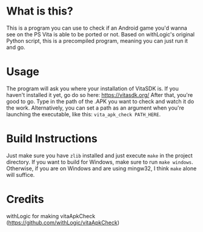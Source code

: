 # What is this?
This is a program you can use to check if an Android game you'd wanna see on the PS Vita is able to be ported or not. Based on withLogic's original Python script, this is a precompiled program, meaning you can just run it and go.

# Usage
The program will ask you where your installation of VitaSDK is. If you haven't installed it yet, go do so here: https://vitasdk.org/
After that, you're good to go. Type in the path of the .APK you want to check and watch it do the work.
Alternatively, you can set a path as an argument when you're launching the executable, like this: ``vita_apk_check PATH_HERE``.

# Build Instructions
Just make sure you have `zlib` installed and just execute `make` in the project directory.
If you want to build for Windows, make sure to run `make windows`. Otherwise, if you are on Windows and are using mingw32, I think `make` alone will suffice.

# Credits
withLogic for making vitaApkCheck (https://github.com/withLogic/vitaApkCheck)
